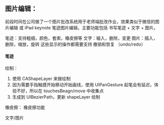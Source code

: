 


## 图片编辑：

前段时间在公司做了一个图片批改系统用于老师端批改作业，效果类似于微信的图片编辑 或 iPad keynote 笔迹图片编辑，主要功能包括 书写笔迹 + 文字 + 图片。

笔迹：支持粗细，颜色，套索，橡皮擦等
文字：输入，删除，变更
图片：插入，删除，缩放，旋转
这些显示的操作都需要支持 撤销和恢复 （undo/redo）

#### 笔迹

绘制：
1. 使用 CAShapeLayer 来做绘制
2. 因为需要手指触摸开始移动开始画线，使用 UIPanGesture 起笔会有延迟，体验不好，所以在 touchesBeagn/move 中收集点
3. 生成到 UIBezierPath，更新 shapeLayer 绘制

橡皮擦：
橡皮擦功能

文字/图片
